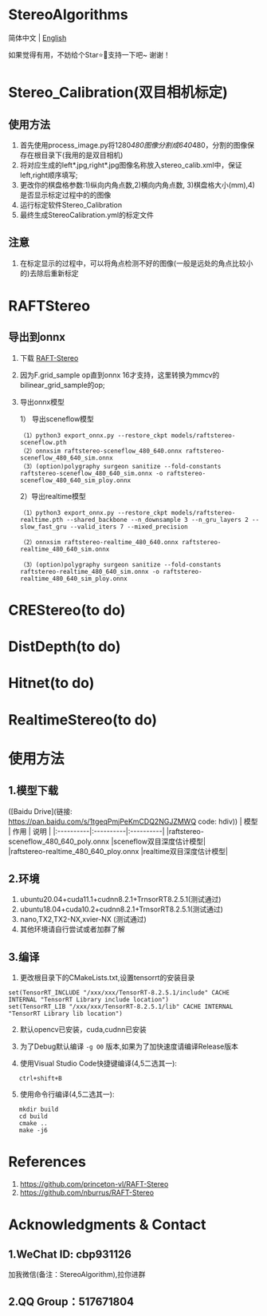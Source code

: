 # StereoAlgorithms
简体中文 | [English](./RAFTStereoAlgorithm_en.md)

如果觉得有用，不妨给个Star⭐️🌟支持一下吧~ 谢谢！

# Stereo_Calibration(双目相机标定)
## 使用方法
1. 首先使用process_image.py将1280*480图像分割成640*480，分割的图像保存在根目录下(我用的是双目相机)
2. 将对应生成的left*.jpg,right*.jpg图像名称放入stereo_calib.xml中，保证left,right顺序填写;
3. 更改你的棋盘格参数:1)纵向内角点数,2)横向内角点数, 3)棋盘格大小(mm),4)是否显示标定过程中的的图像
4. 运行标定软件Stereo_Calibration
5. 最终生成StereoCalibration.yml的标定文件

## 注意
1.  在标定显示的过程中，可以将角点检测不好的图像(一般是远处的角点比较小的)去除后重新标定


# RAFTStereo
## 导出到onnx
1. 下载 [RAFT-Stereo](https://github.com/princeton-vl/RAFT-Stereo/tree/main)
2. 因为F.grid_sample op直到onnx 16才支持，这里转换为mmcv的bilinear_grid_sample的op;
3. 导出onnx模型
   
   1） 导出sceneflow模型
   ```
   （1）python3 export_onnx.py --restore_ckpt models/raftstereo-sceneflow.pth
   （2）onnxsim raftstereo-sceneflow_480_640.onnx raftstereo-sceneflow_480_640_sim.onnx
   （3）(option)polygraphy surgeon sanitize --fold-constants raftstereo-sceneflow_480_640_sim.onnx -o raftstereo-sceneflow_480_640_sim_ploy.onnx
   ```
   2）导出realtime模型
   ```
   （1）python3 export_onnx.py --restore_ckpt models/raftstereo-realtime.pth --shared_backbone --n_downsample 3 --n_gru_layers 2 --slow_fast_gru --valid_iters 7 --mixed_precision
   
   （2）onnxsim raftstereo-realtime_480_640.onnx raftstereo-realtime_480_640_sim.onnx

   （3）(option)polygraphy surgeon sanitize --fold-constants raftstereo-realtime_480_640_sim.onnx -o raftstereo-realtime_480_640_sim_ploy.onnx
   ```

# CREStereo(to do)

# DistDepth(to do)

# Hitnet(to do)

# RealtimeStereo(to do)


# 使用方法
## 1.模型下载
([Baidu Drive](链接: https://pan.baidu.com/s/1tgeqPmjPeKmCDQ2NGJZMWQ code: hdiv))
| 模型 |  作用    |  说明   |
|:----------|:----------|:----------|
|raftstereo-sceneflow_480_640_poly.onnx   |sceneflow双目深度估计模型|        
|raftstereo-realtime_480_640_ploy.onnx	   |realtime双目深度估计模型|             

## 2.环境
1. ubuntu20.04+cuda11.1+cudnn8.2.1+TrnsorRT8.2.5.1(测试通过)
2. ubuntu18.04+cuda10.2+cudnn8.2.1+TrnsorRT8.2.5.1(测试通过)
3. nano,TX2,TX2-NX,xvier-NX                       (测试通过)
4. 其他环境请自行尝试或者加群了解


## 3.编译

1. 更改根目录下的CMakeLists.txt,设置tensorrt的安装目录
```
set(TensorRT_INCLUDE "/xxx/xxx/TensorRT-8.2.5.1/include" CACHE INTERNAL "TensorRT Library include location")
set(TensorRT_LIB "/xxx/xxx/TensorRT-8.2.5.1/lib" CACHE INTERNAL "TensorRT Library lib location")
```
2. 默认opencv已安装，cuda,cudnn已安装
3. 为了Debug默认编译 ```-g O0``` 版本,如果为了加快速度请编译Release版本

4. 使用Visual Studio Code快捷键编译(4,5二选其一):
```
   ctrl+shift+B
```
5. 使用命令行编译(4,5二选其一):
```
   mkdir build
   cd build
   cmake ..
   make -j6
```
 

# References
1. https://github.com/princeton-vl/RAFT-Stereo
2. https://github.com/nburrus/RAFT-Stereo

# Acknowledgments & Contact 
## 1.WeChat ID: cbp931126
加我微信(备注：StereoAlgorithm),拉你进群
## 2.QQ Group：517671804
